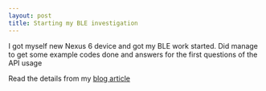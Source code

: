 ```yaml
---
layout: post
title: Starting my BLE investigation
---
```

I got myself new Nexus 6 device and got my BLE work started. Did manage to get some example codes done and answers for the first questions of the API usage

Read the details from my [blog article](http://www.drjukka.com/blog/wordpress/?p=134)

